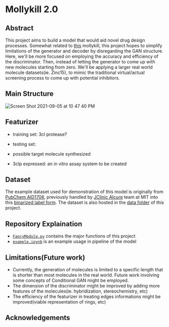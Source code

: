 # Mollykill 2.0

## Abstract

This project aims to build a model that would aid novel drug design processes. Somewhat related to [this](https://github.com/susanzhang233/mollykill) mollykill, this project hopes to simplify limitations of the generator and decoder by disregarding the GAN structure. Here, we'll be more focused on employing the accuracy and efficiency of the discriminator. Then, instead of letting the generator to come up with new molecules starting from zero. We'll be applying a larger real world molecule datasets(ie. Zinc15), to mimic the traditional virtual/actual screening process to come up with potential inhibitors.


## Main Structure
![Screen Shot 2021-09-05 at 10 47 40 PM](https://user-images.githubusercontent.com/67823308/132131090-3829f4d7-97d4-43c2-a5c7-fe4c4f95ed19.png)

## Featurizer
- training set: 3cl protease?

- testing set: 

- possible target molecule synthesized

- 3clp expressed: an in vitro assay system to be created


## Dataset
The example dataset used for demonstration of this model is originally from [PubChem AID1706](https://pubchem.ncbi.nlm.nih.gov/bioassay/1706), previously handled by [JClinic AIcure](https://www.aicures.mit.edu/) team at MIT into this [binarized label form](https://github.com/yangkevin2/coronavirus_data/blob/master/data/AID1706_binarized_sars.csv).
The dataset is also hosted in the [data folder](https://github.com/susanzhang233/mollykill/tree/main/data) of this project.


## Repository Explaination
- [`FancyModule.py`](https://github.com/susanzhang233/mollykill_2.0/blob/main/FancyModule.py) contains the major functions of this project
- [`example.ipynb`](https://github.com/susanzhang233/mollykill_2.0/blob/main/example.ipynb) is an example usage in pipeline of the model



## Limitations(Future work)
- Currently, the generation of molecules is limited to a specific length that is shorter than most molecules in the real world. Future work involving some concepts of Conditional GAN might be employed.
- The dimension of the discriminator might be improved by adding more features of the molecules(ie. hybridization, stereochemistry, etc)
- The efficiency of the featurizer in treating edges informations might be improved(viable representation of rings, etc)



## Acknowledgements
